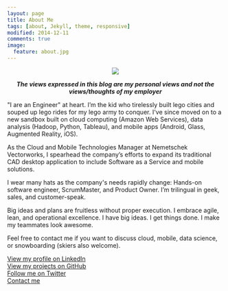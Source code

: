 ```yaml
---
layout: page
title: About Me
tags: [about, Jekyll, theme, responsive]
modified: 2014-12-11
comments: true
image:
  feature: about.jpg
---
```


<p align="center">
  <img src="https://avatars1.githubusercontent.com/u/5458997">
</p>

<p align="center">
    <strong><em>The views expressed in this blog are my personal views and not the views/thoughts of my employer</em></strong>
</p>

"I are an Engineer" at heart. I’m the kid who tirelessly built lego cities and souped up lego rides for my lego army to conquer. I've since moved on to a new sandbox built on cloud computing (Amazon Web Services), data analysis (Hadoop, Python, Tableau), and mobile apps (Android, Glass, Augmented Reality, iOS).

As the Cloud and Mobile Technologies Manager at Nemetschek Vectorworks, I spearhead the company’s efforts to expand its traditional CAD desktop application to include Software as a Service and mobile solutions.

I wear many hats as the company's needs rapidly change: Hands-on software engineer, ScrumMaster, and Product Owner. I’m trilingual in geek, sales, and customer-speak.

Big ideas and plans are fruitless without proper execution. I embrace agile, lean, and operational excellence. I have big ideas. I get things done. I make my teammates look awesome.

Feel free to contact me if you want to discuss cloud, mobile, data science, or snowboarding (skiers also welcome).

[View my profile on LinkedIn](http://www.linkedin.com/in/donnemartin)
<br/>
[View my projects on GitHub](https://github.com/donnemartin)
<br/>
[Follow me on Twitter](https://twitter.com/donne_martin)
<br/>
[Contact me](donne.martin@gmail.com)

